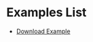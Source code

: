 Examples List
=============

* [Download Example](https://github.com/geobricks/pgeo/blob/Download-Refactoring/examples/download_example.md)
